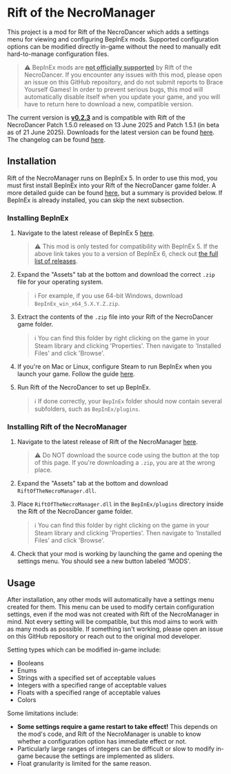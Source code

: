 # Rift of the NecroManager
This project is a mod for Rift of the NecroDancer which adds a settings menu for viewing and configuring BepInEx mods. Supported configuration options can be modified directly in-game without the need to manually edit hard-to-manage configuration files.

> ⚠️ BepInEx mods are <ins>**not officially supported**</ins> by Rift of the NecroDancer. If you encounter any issues with this mod, please open an issue on this GitHub repository, and do not submit reports to Brace Yourself Games! In order to prevent serious bugs, this mod will automatically disable itself when you update your game, and you will have to return here to download a new, compatible version.

The current version is <ins>**v0.2.3**</ins> and is compatible with Rift of the NecroDancer Patch 1.5.0 released on 13 June 2025 and Patch 1.5.1 (in beta as of 21 June 2025). Downloads for the latest version can be found [here](https://github.com/96-LB/RiftOfTheNecroManager/releases/latest). The changelog can be found [here](Changelog.md).

## Installation

Rift of the NecroManager runs on BepInEx 5. In order to use this mod, you must first install BepInEx into your Rift of the NecroDancer game folder. A more detailed guide can be found [here](https://docs.bepinex.dev/articles/user_guide/installation/index.html), but a summary is provided below. If BepInEx is already installed, you can skip the next subsection.

### Installing BepInEx
1. Navigate to the latest release of BepInEx 5 [here](https://github.com/BepInEx/BepInEx/releases).

    > ⚠️ This mod is only tested for compatibility with BepInEx 5. If the above link takes you to a version of BepInEx 6, check out [the full list of releases](https://github.com/BepInEx/BepInEx/releases).

2. Expand the "Assets" tab at the bottom and download the correct `.zip` file for your operating system.

    > ℹ️ For example, if you use 64-bit Windows, download `BepInEx_win_x64_5.X.Y.Z.zip`.

4. Extract the contents of the `.zip` file into your Rift of the NecroDancer game folder.

    > ℹ️ You can find this folder by right clicking on the game in your Steam library and clicking 'Properties'. Then navigate to 'Installed Files' and click 'Browse'.

6. If you're on Mac or Linux, configure Steam to run BepInEx when you launch your game. Follow the guide [here](https://docs.bepinex.dev/articles/advanced/steam_interop.html).

7. Run Rift of the NecroDancer to set up BepInEx.

    > ℹ️ If done correctly, your `BepInEx` folder should now contain several subfolders, such as `BepInEx/plugins`.

### Installing Rift of the NecroManager
1. Navigate to the latest release of Rift of the NecroManager [here](https://github.com/96-LB/RiftOfTheNecroManager/releases/latest).

   > ⚠️ Do NOT download the source code using the button at the top of this page. If you're downloading a `.zip`, you are at the wrong place.

2. Expand the "Assets" tab at the bottom and download `RiftOfTheNecroManager.dll`.

3. Place `RiftOfTheNecroManager.dll` in the `BepInEx/plugins` directory inside the Rift of the NecroDancer game folder.

   > ℹ️ You can find this folder by right clicking on the game in your Steam library and clicking 'Properties'. Then navigate to 'Installed Files' and click 'Browse'.

4. Check that your mod is working by launching the game and opening the settings menu. You should see a new button labeled 'MODS'.

## Usage

After installation, any other mods will automatically have a settings menu created for them. This menu can be used to modify certain configuration settings, even if the mod was not created with Rift of the NecroManager in mind. Not every setting will be compatible, but this mod aims to work with as many mods as possible. If something isn't working, please open an issue on this GitHub repository or reach out to the original mod developer.

Setting types which can be modified in-game include:
- Booleans
- Enums
- Strings with a specified set of acceptable values
- Integers with a specified range of acceptable values
- Floats with a specified range of acceptable values
- Colors

Some limitations include:
- **Some settings require a game restart to take effect!** This depends on the mod's code, and Rift of the NecroManager is unable to know whether a configuration option has immediate effect or not.
- Particularly large ranges of integers can be difficult or slow to modify in-game because the settings are implemented as sliders.
- Float granularity is limited for the same reason.

